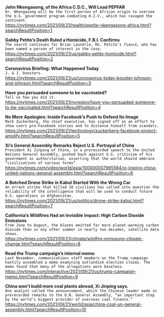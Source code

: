 **John Nkengasong, of the Africa C.D.C., Will Lead PEPFAR**\
`Dr. Nkengasong will be the first person of African origin to oversee the U.S. government program combating H.I.V., which has ravaged the continent.`\
https://nytimes.com/2021/09/21/health/pepfar-nkengasong-africa.html?searchResultPosition=1

**Gabby Petito’s Death Ruled a Homicide, F.B.I. Confirms**\
`The search continues for Brian Laundrie, Ms. Petito’s fiancé, who has been named a person of interest in the case.`\
https://nytimes.com/2021/09/21/us/gabby-petito-homicide.html?searchResultPosition=2

**Coronavirus Briefing: What Happened Today**\
`J. & J. boosters.`\
https://nytimes.com/2021/09/21/us/coronavirus-today-booster-johnson-and-johnson.html?searchResultPosition=3

**Have you persuaded someone to be vaccinated?**\
`Tell us how you did it.`\
https://nytimes.com/2021/09/21/nyregion/have-you-persuaded-someone-to-be-vaccinated.html?searchResultPosition=4

**No More Apologies: Inside Facebook’s Push to Defend Its Image**\
`Mark Zuckerberg, the chief executive, has signed off on an effort to show users pro-Facebook stories and to distance himself from scandals.`\
https://nytimes.com/2021/09/21/technology/zuckerberg-facebook-project-amplify.html?searchResultPosition=5

**Xi’s General Assembly Remarks Reject U.S. Portrayal of China**\
`President Xi Jinping of China, in a prerecorded speech to the United Nations General Assembly, pushed back against U.S. criticism of his government as authoritarian, asserting that the world should embrace “civilizations of various forms”`\
https://nytimes.com/video/world/asia/100000007985584/xi-jinping-china-united-nations-general-assembly.html?searchResultPosition=6

**A Botched Drone Strike in Kabul Started With the Wrong Car**\
`An errant strike that killed 10 civilians has called into question the reliability of the intelligence that will be used to conduct future U.S. operations in Afghanistan.`\
https://nytimes.com/2021/09/21/us/politics/drone-strike-kabul.html?searchResultPosition=7

**California’s Wildfires Had an Invisible Impact: High Carbon Dioxide Emissions**\
`From June to August, the blazes emitted far more planet-warming carbon dioxide than in any other summer in nearly two decades, satellite data shows.`\
https://nytimes.com/2021/09/21/climate/wildfire-emissions-climate-change.html?searchResultPosition=8

**Read the Trump campaign’s internal memo**\
`Last November, communications staff members on the Trump campaign hastily assembled a memo examining outlandish election claims. The memo found that many of the allegations were baseless.`\
https://nytimes.com/interactive/2021/09/21/us/trump-campaign-memo.html?searchResultPosition=9

**China won’t build more coal plants abroad, Xi Jinping says.**\
`One analyst called the announcement, which the Chinese leader made in prerecorded remarks to the U.N. General Assembly, “an important step by the world’s biggest provider of overseas coal finance.”`\
https://nytimes.com/2021/09/21/world/asia/china-coal-un-general-assembly.html?searchResultPosition=10

